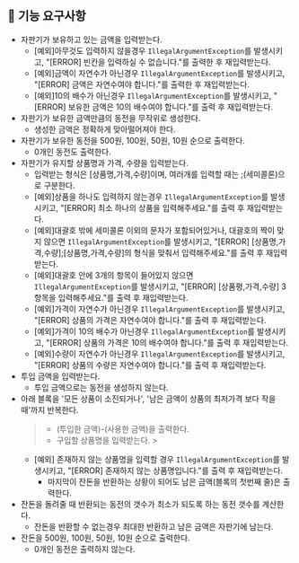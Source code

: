 ## 🚀 기능 요구사항

- 자판기가 보유하고 있는 금액을 입력받는다.
    - [예외]아무것도 입력하지 않을경우 `IllegalArgumentException`를 발생시키고, "[ERROR] 빈칸을 입력하실 수 없습니다."를 출력한 후 재입력받는다.
    - [예외]금액이 자연수가 아닌경우 `IllegalArgumentException`를 발생시키고, "[ERROR] 금액은 자연수여야 합니다."를 출력한 후 재입력받는다.
    - [예외]10의 배수가 아닌경우 `IllegalArgumentException`를 발생시키고, "[ERROR] 보유한 금액은 10의 배수여야 합니다."를 출력 후 재입력받는다.
- 자판기가 보유한 금액만큼의 동전을 무작위로 생성한다.
    - 생성한 금액은 정확하게 맞아떨어져야 한다.
- 자판기가 보유한 동전을 500원, 100원, 50원, 10원 순으로 출력한다.
    - 0개인 동전도 출력한다.
- 자판기가 유지할 상품명과 가격, 수량을 입력받는다.
    - 입력받는 형식은 [상품명,가격,수량]이며, 여러개를 입력할 때는 ;(세미콜론)으로 구분한다.
    - [예외]상품을 하나도 입력하지 않는경우 `IllegalArgumentException`를 발생시키고, "[ERROR] 최소 하나의 상품을 입력해주세요."를 출력 후 재입력받는다.
    - [예외]대괄호 밖에 세미콜론 이외의 문자가 포함되어있거나, 대괄호의 짝이 맞지 않으면 `IllegalArgumentException`를 발생시키고, "[ERROR] [상품명,가격,수량];[상품명,가격,수량]의 형식을 맞춰서 입력해주세요."를 출력 후 재입력받는다.
    - [예외]대괄호 안에 3개의 항목이 들어있지 않으면 `IllegalArgumentException`를 발생시키고, "[ERROR] [상품평,가격,수량] 3항목을 입력해주세요."를 출력 후 재입력받는다.
    - [예외]가격이 자연수가 아닌경우 `IllegalArgumentException`를 발생시키고, "[ERROR] 상품의 가격은 자연수여야 합니다."를 출력 후 재입력받는다.
    - [예외]가격이 10의 배수가 아닌경우 `IllegalArgumentException`를 발생시키고, "[ERROR] 상품의 가격은 10의 배수여야 합니다."를 출력 후 재입력받는다.
    - [예외]수량이 자연수가 아닌경우 `IllegalArgumentException`를 발생시키고, "[ERROR] 상품의 수량은 자연수여야 합니다."를 출력 후 재입력받는다.
- 투입 금액을 입력받는다.
    - 투입 금액으로는 동전을 생성하지 않는다.
- 아래 블록을 '모든 상품이 소진되거나', '남은 금액이 상품의 최저가격 보다 작을때'까지 반복한다.
  > - (투입한 금액)-(사용한 금액)을 출력한다.
  > - 구입할 상품명을 입력받는다.
      >
  - [예외] 존재하지 않는 상품명을 입력할 경우 `IllegalArgumentException`를 발생시키고, "[ERROR] 존재하지 않는 상품명입니다."를 출력 후 재입력받는다.
    - 마지막이 잔돈을 반환하는 상황이 되어도 남은 금액(블록의 첫번째 줄)은 출력한다.
- 잔돈을 돌려줄 때 반환되는 동전의 갯수가 최소가 되도록 하는 동전 갯수를 계산한다.
    - 잔돈을 반환할 수 없는경우 최대한 반환하고 남은 금액은 자판기에 남는다.
- 잔돈을 500원, 100원, 50원, 10원 순으로 출력한다.
    - 0개인 동전은 출력하지 않는다.
